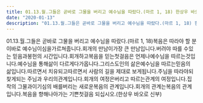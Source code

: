 ```yaml
---
title: 01.13.월.그들은 곧바로 그물을 버리고 예수님을 따랐다.(마르 1, 18) 한상우 바오로 신부 
date: "2020-01-13"
description: "01.13.월.그들은 곧바로 그물을 버리고 예수님을 따랐다.(마르 1, 18) 한상우 바오로 신부 "
---
```


 01.13.월.그들은 곧바로 그물을 버리고 예수님을 따랐다.(마르 1, 18)복음은 따라야 할 분이바로 예수님이심을가르쳐줍니다.회개의 만남이가장 큰 만남입니다.버려야 따를 수있는 믿음과봉헌의 시간입니다.회개하고복음을 믿는첫걸음은 언제나예수님을 따르는것입니다.예수님을 통해삶이 다르게다가옵니다.그리스도인의 삶은예수님을 따르는믿음의 삶입니다.따르면서 치유되고따르면서 사람의 길을 제대로 보게됩니다.주님을 따라야되찾게되는 주님과 우리의관계입니다.회개의 여정은버리고 따르는관계의 여정입니다.집착의 그물과이기심의 배를버리는 새로운복음의 관계입니다.회개의 관계는복음의 관계입니다.복음을 향해나아가는 기쁜첫걸음 되십시오.(한상우 바오로 신부)